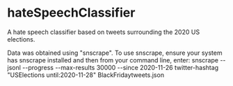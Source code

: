 # hateSpeechClassifier
A hate speech classifier based on tweets surrounding the 2020 US elections.

Data was obtained using "snscrape". 
To use snscrape, ensure your system has snscrape installed and then from your command line, enter:
snscrape --jsonl --progress --max-results 30000 --since 2020-11-26 twitter-hashtag "USElections until:2020-11-28"  BlackFridaytweets.json


